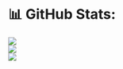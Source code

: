 # 📊 GitHub Stats:
![](https://github-readme-stats.vercel.app/api?username=konstantin389&theme=radical&hide_border=false&include_all_commits=false&count_private=false)<br/>
![](https://github-readme-streak-stats.herokuapp.com/?user=konstantin389&theme=radical&hide_border=false)<br/>
![](https://github-readme-stats.vercel.app/api/top-langs/?username=konstantin389&theme=radical&hide_border=false&include_all_commits=false&count_private=false&layout=compact)

